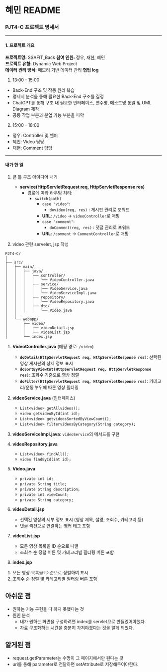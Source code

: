 # 혜민 README

### **PJT4-C 프로젝트 명세서**

---

#### **1. 프로젝트 개요**

**프로젝트명:** SSAFIT_Back
**참여 인원:** 정우, 재현, 혜민  
**프로젝트 유형:** Dynamic Web Project  
**데이터 관리 방식:** 메모리 기반 데이터 관리
**협업 log**

1. 13:00 - 15:00
- Back-End 구조 및 작동 원리 복습
- 명세서 분석을 통해 필요한 Back-End 구조를 결정 
- ChatGPT를 통해 구조 내 필요한 인터페이스, 변수명, 메소드명 통일 및 UML Diagram 제작 
- 공통 작업 부분과 분업 가능 부분을 파악

2. 15:00 - 18:00
- 정우: Controller 및 헬퍼
- 혜민: Video 담당
- 재현: Comment 담당

---
#### 내가 한 일
1. 큰 틀 구조 아이디어 내기
    - **service(HttpServletRequest req, HttpServletResponse res)**
      - 경로에 따라 라우팅 처리:
        - `switch(path)`
          - `case "video"`:
            - `dovideo(req, res)` : 게시판 관리로 포워드
          - **URL**: `/video` → `videoController`로 매핑
          - `case "comment"`:
            - `doComment(req, res)` : 댓글 관리로 포워드
          - **URL**: `/comment` → `CommentController`로 매핑

2. video 관련 servelet, jsp 작성

```
PJT4-C/
│
├── src/
│   ├── main/
│   │   ├── java/
│   │   │   ├── controller/
│   │   │   │   └── VideoController.java
│   │   │   ├── service/
│   │   │   │   ├── VideoService.java
│   │   │   │   └── VideoServiceImpl.java
│   │   │   ├── repository/
│   │   │   │   └── VideoRepository.java
│   │   │   ├── dto/
│   │   │   │   └── Video.java
│   │
│   └── webapp/
│       ├── video/
│       │   ├── videoDetail.jsp
│       │   └── videoList.jsp
│       └── index.jsp
```

1) **VideoController.java** (매핑 경로: `/video`)
    - **`doDetail(HttpServletRequest req, HttpServletResponse res)`**: 선택된 영상 게시판의 상세 정보 표시
    - **`doSortByViewCnt(HttpServletRequest req, HttpServletResponse res)`**: 조회수 기준으로 영상 정렬
    - **`doFilter(HttpServletRequest req, HttpServletResponse res)`**: 카테고리/운동 부위에 따른 영상 필터링


2) **videoService.java** (인터페이스)
    - `List<video> getAllvideos();`
    - `video getvideoById(int id);`
    - `List<video> getvideosSortedByViewCount();`
    - `List<video> filtervideosByCategory(String category);`

3) **videoServiceImpl.java**: `videoService`의 메서드를 구현

4) **videoRepository.java**
    - `List<video> findAll();`
    - `video findById(int id);`

5) **Video.java**
    - `private int id;`
    - `private String title;`
    - `private String description;`
    - `private int viewCount;`
    - `private String category;`

6) **videoDetail.jsp**
    - 선택된 영상의 세부 정보 표시 (영상 제목, 설명, 조회수, 카테고리 등)
    - 댓글 섹션으로 연결하는 앵커 태그 포함
7) **videoList.jsp**
    - 모든 영상 목록을 ID 순으로 나열
    - 조회수 순 정렬 버튼 및 카테고리별 필터링 버튼 포함

8) **index.jsp**
1. 모든 영상 목록을 ID 순으로 정렬하여 표시
2. 조회수 순 정렬 및 카테고리별 필터링 버튼 포함

## 아쉬운 점
* 원하는 기능 구현을 다 하지 못했다는 것
* 원인 분석
    * 내가 원하는 화면을 구성하려면 index를 servlet으로 만들었어야했다.
    * 자료 구조화하는 시간을 충분히 가져야겠다는 것을 알게 되었다.

## 알게된 점
* request.getParameter는 수명이 그 페이지에서만 된다는 것
* uri를 통해 parameter로 전달하면 setAttribute로 저장해두어야한다.